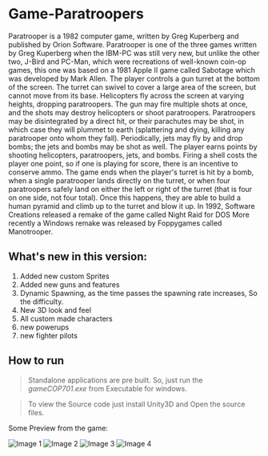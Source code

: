 # Game-Paratroopers

 Paratrooper is a 1982 computer game, written by Greg Kuperberg and published by Orion Software. Paratrooper is one of the three games written by Greg Kuperberg when the IBM-PC was still very new, but unlike the other two, J-Bird and PC-Man, which were recreations of well-known coin-op games, this one was based on a 1981 Apple II game called Sabotage which was developed by Mark Allen. 
   The player controls a gun turret at the bottom of the screen. The turret can swivel to cover a large area of the screen, but cannot move from its base. Helicopters fly across the screen at varying heights, dropping paratroopers. The gun may fire multiple shots at once, and the shots may destroy helicopters or shoot paratroopers. Paratroopers may be disintegrated by a direct hit, or their parachutes may be shot, in which case they will plummet to earth (splattering and dying, killing any paratrooper onto whom they fall). Periodically, jets may fly by and drop bombs; the jets and bombs may be shot as well. 
   The player earns points by shooting helicopters, paratroopers, jets, and bombs. Firing a shell costs the player one point, so if one is playing for score, there is an incentive to conserve ammo. The game ends when the player's turret is hit by a bomb, when a single paratrooper lands directly on the turret, or when four paratroopers safely land on either the left or right of the turret (that is four on one side, not four total). Once this happens, they are able to build a human pyramid and climb up to the turret and blow it up. 
   In 1992, Software Creations released a remake of the game called Night Raid for DOS More recently a Windows remake was released by Foppygames called Manotrooper.

## What's new in this version:

1. Added new custom Sprites
2. Added new guns and features
3. Dynamic Spawning, as the time passes the spawning rate increases, So the difficulty.
4. New 3D look and feel
5. All custom made characters
6. new powerups
7. new fighter pilots

## How to run

>Standalone applications are pre built. So, just run the *gameCOP701.exe* from Executable for windows.

>To view the Source code just install Unity3D and Open the source files.

Some Preview from the game:

![Image 1](Image1.png?raw=true "Start")
![Image 2](Image2.png?raw=true "Middle 1")
![Image 3](Image3.png?raw=true "Middle 2")
![Image 4](Image4.png?raw=true "End")
